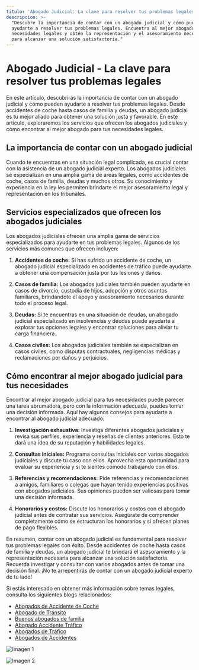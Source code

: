 ```yaml
---
titulo: 'Abogado Judicial: La clave para resolver tus problemas legales'
descripcion: >-
  "Descubre la importancia de contar con un abogado judicial y cómo pueden
  ayudarte a resolver tus problemas legales. Encuentra al mejor abogado para tus
  necesidades legales y obtén la representación y el asesoramiento necesario
  para alcanzar una solución satisfactoria."
---
```


# **Abogado Judicial - La clave para resolver tus problemas legales**



En este artículo, descubrirás la importancia de contar con un abogado judicial y cómo pueden ayudarte a resolver tus problemas legales. Desde accidentes de coche hasta casos de familia y deudas, un abogado judicial es tu mejor aliado para obtener una solución justa y favorable. En este artículo, exploraremos los servicios que ofrecen los abogados judiciales y cómo encontrar al mejor abogado para tus necesidades legales.

## **La importancia de contar con un abogado judicial**

Cuando te encuentras en una situación legal complicada, es crucial contar con la asistencia de un abogado judicial experto. Los abogados judiciales se especializan en una amplia gama de áreas legales, como accidentes de coche, casos de familia, deudas y muchos otros. Su conocimiento y experiencia en la ley les permiten brindarte el mejor asesoramiento legal y representación en los tribunales.

## **Servicios especializados que ofrecen los abogados judiciales**

Los abogados judiciales ofrecen una amplia gama de servicios especializados para ayudarte en tus problemas legales. Algunos de los servicios más comunes que ofrecen incluyen:

1. **Accidentes de coche:** Si has sufrido un accidente de coche, un abogado judicial especializado en accidentes de tráfico puede ayudarte a obtener una compensación justa por tus lesiones y daños.

2. **Casos de familia:** Los abogados judiciales también pueden ayudarte en casos de divorcio, custodia de hijos, adopción y otros asuntos familiares, brindándote el apoyo y asesoramiento necesarios durante todo el proceso legal.

3. **Deudas:** Si te encuentras en una situación de deudas, un abogado judicial especializado en insolvencias y deudas puede ayudarte a explorar tus opciones legales y encontrar soluciones para aliviar tu carga financiera.

4. **Casos civiles:** Los abogados judiciales también se especializan en casos civiles, como disputas contractuales, negligencias médicas y reclamaciones por daños y perjuicios.

## **Cómo encontrar al mejor abogado judicial para tus necesidades**

Encontrar al mejor abogado judicial para tus necesidades puede parecer una tarea abrumadora, pero con la información adecuada, puedes tomar una decisión informada. Aquí hay algunos consejos para ayudarte a encontrar al abogado judicial adecuado:

1. **Investigación exhaustiva:** Investiga diferentes abogados judiciales y revisa sus perfiles, experiencia y reseñas de clientes anteriores. Esto te dará una idea de su reputación y habilidades legales.

2. **Consultas iniciales:** Programa consultas iniciales con varios abogados judiciales y discute tu caso con ellos. Aprovecha esta oportunidad para evaluar su experiencia y si te sientes cómodo trabajando con ellos.

3. **Referencias y recomendaciones:** Pide referencias y recomendaciones a amigos, familiares o colegas que hayan tenido experiencias positivas con abogados judiciales. Sus opiniones pueden ser valiosas para tomar una decisión informada.

4. **Honorarios y costos:** Discute los honorarios y costos con el abogado judicial antes de contratar sus servicios. Asegúrate de comprender completamente cómo se estructuran los honorarios y si ofrecen planes de pago flexibles.






En resumen, contar con un abogado judicial es fundamental para resolver tus problemas legales con éxito. Desde accidentes de coche hasta casos de familia y deudas, un abogado judicial te brindará el asesoramiento y la representación necesaria para alcanzar una solución satisfactoria. Recuerda investigar y consultar con varios abogados antes de tomar una decisión final. ¡No te arrepentirás de contar con un abogado judicial experto de tu lado!





Si estás interesado en obtener más información sobre temas legales, consulta los siguientes blogs relacionados:





- [Abogados de Accidente de Coche](abogados-accidente-coche)
- [Abogado de Tránsito](abogado-de-transito)
- [Buenos abogados de familia](buenos-abogados-de-familia)
- [Abogado Accidente Tráfico](abogado-accidente-trafico)
- [Abogados de Tráfico](abogados-de-trafico)
- [Abogados de Accidentes](abogados-de-accidentes)





![Imagen 1](./img/abogado-judicial-1.webp)





![Imagen 2](./img/abogado-judicial-2.webp)




